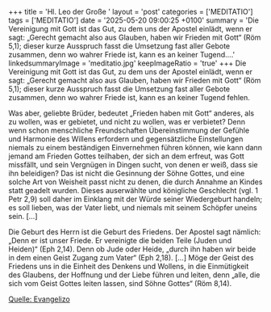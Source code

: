 +++
title = 'Hl. Leo der Große  '
layout = 'post'
categories = ['MEDITATIO']
tags = ['MEDITATIO']
date = '2025-05-20 09:00:25 +0100'
summary = 'Die Vereinigung mit Gott ist das Gut, zu dem uns der Apostel einlädt, wenn er sagt: „Gerecht gemacht also aus Glauben, haben wir Frieden mit Gott“ (Röm 5,1); dieser kurze Ausspruch fasst die Umsetzung fast aller Gebote zusammen, denn wo wahrer Friede ist, kann es an keiner Tugend....'
linkedsummaryImage = 'meditatio.jpg'
keepImageRatio = 'true'
+++
Die Vereinigung mit Gott ist das Gut, zu dem uns der Apostel einlädt, wenn er sagt: „Gerecht gemacht also aus Glauben, haben wir Frieden mit Gott“ (Röm 5,1); dieser kurze Ausspruch fasst die Umsetzung fast aller Gebote zusammen, denn wo wahrer Friede ist, kann es an keiner Tugend fehlen.<!--more-->
 
Was aber, geliebte Brüder, bedeutet „Frieden haben mit Gott“ anderes, als zu wollen, was er gebietet, und nicht zu wollen, was er verbietet? Denn wenn schon menschliche Freundschaften Übereinstimmung der Gefühle und Harmonie des Willens erfordern und gegensätzliche Einstellungen niemals zu einem beständigen Einvernehmen führen können, wie kann dann jemand am Frieden Gottes teilhaben, der sich an dem erfreut, was Gott missfällt, und sein Vergnügen in Dingen sucht, von denen er weiß, dass sie ihn beleidigen? Das ist nicht die Gesinnung der Söhne Gottes, und eine solche Art von Weisheit passt nicht zu denen, die durch Annahme an Kindes statt geadelt wurden. Dieses auserwählte und königliche Geschlecht (vgl. 1 Petr 2,9) soll daher im Einklang mit der Würde seiner Wiedergeburt handeln; es soll lieben, was der Vater liebt, und niemals mit seinem Schöpfer uneins sein. […]
 
Die Geburt des Herrn ist die Geburt des Friedens. Der Apostel sagt nämlich: „Denn er ist unser Friede. Er vereinigte die beiden Teile (Juden und Heiden)“ (Eph 2,14). Denn ob Jude oder Heide, „durch ihn haben wir beide in dem einen Geist Zugang zum Vater“ (Eph 2,18). […] Möge der Geist des Friedens uns in die Einheit des Denkens und Wollens, in die Einmütigkeit des Glaubens, der Hoffnung und der Liebe führen und leiten, denn „alle, die sich vom Geist Gottes leiten lassen, sind Söhne Gottes“ (Röm 8,14).


[Quelle: Evangelizo](https://evangeliumtagfuertag.org/DE/gospel)
